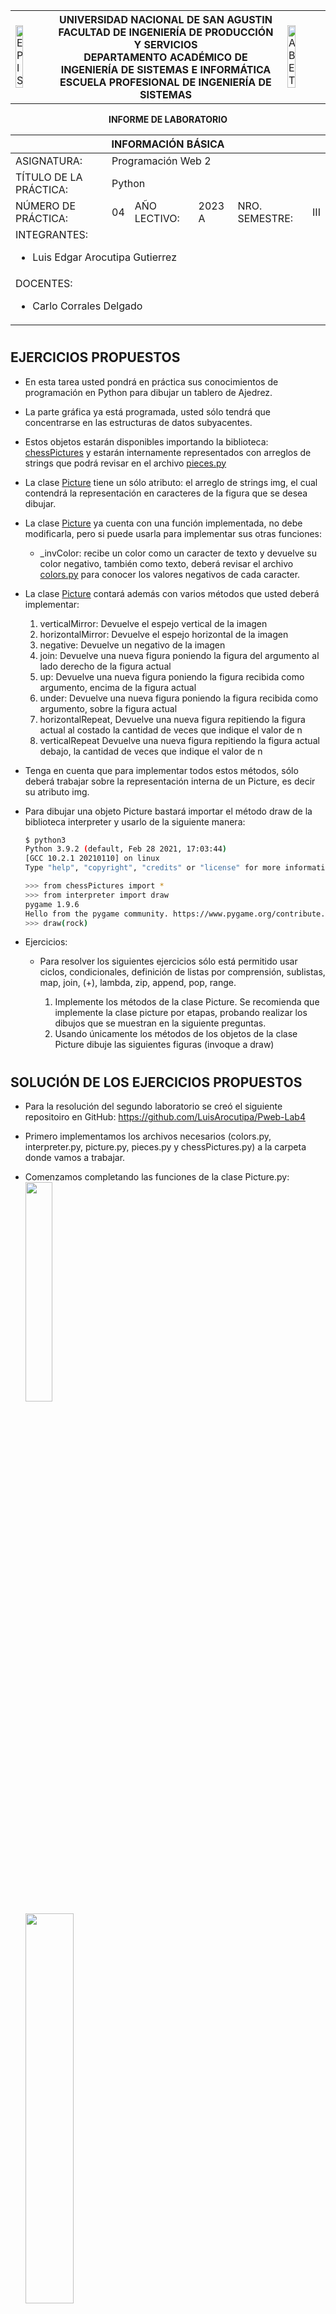 <div align="center">
<table>
    <theader>
        <tr>
            <td><img src="https://github.com/rescobedoq/pw2/blob/main/epis.png?raw=true" alt="EPIS" style="width:50%; height:auto"/></td>
            <th>
                <span style="font-weight:bold;">UNIVERSIDAD NACIONAL DE SAN AGUSTIN</span><br />
                <span style="font-weight:bold;">FACULTAD DE INGENIERÍA DE PRODUCCIÓN Y SERVICIOS</span><br />
                <span style="font-weight:bold;">DEPARTAMENTO ACADÉMICO DE INGENIERÍA DE SISTEMAS E INFORMÁTICA</span><br />
                <span style="font-weight:bold;">ESCUELA PROFESIONAL DE INGENIERÍA DE SISTEMAS</span>
            </th>
            <td><img src="https://github.com/rescobedoq/pw2/blob/main/abet.png?raw=true" alt="ABET" style="width:50%; height:auto"/></td>
        </tr>
    </theader>

</table>
</div>

<div align="center">
<span style="font-weight:bold;">INFORME DE LABORATORIO</span><br />
</div>


<table>
<theader>
<tr><th colspan="6">INFORMACIÓN BÁSICA</th></tr>
</theader>
<tbody>
<tr><td>ASIGNATURA:</td><td colspan="5">Programación Web 2</td></tr>
<tr><td>TÍTULO DE LA PRÁCTICA:</td><td colspan="5">Python</td></tr>
<tr>
<td>NÚMERO DE PRÁCTICA:</td><td>04</td><td>AÑO LECTIVO:</td><td>2023 A</td><td>NRO. SEMESTRE:</td><td>III</td>
</tr>

<tr><td colspan="6">INTEGRANTES:
    <ul>
        <li><P>Luis Edgar Arocutipa Gutierrez</P></li>
    </ul>
</td>
</<tr>
<tr><td colspan="6">DOCENTES:
<ul>
<li>Carlo Corrales Delgado</li>
</ul>
</td>
</<tr>
</tdbody>
</table>

#

## EJERCICIOS PROPUESTOS
-   En esta tarea usted pondrá en práctica sus conocimientos de programación en Python para dibujar un tablero de Ajedrez. 
-   La parte gráfica ya está programada, usted sólo tendrá que concentrarse en las estructuras de datos subyacentes.
-   Estos objetos estarán disponibles importando la biblioteca: [chessPictures](Tarea-del-Ajedrez/chessPictures.py) y estarán internamente representados con arreglos de strings que podrá revisar en el archivo [pieces.py](Tarea-del-Ajedrez/pieces.py)
-   La clase [Picture](Tarea-del-Ajedrez/picture.py) tiene un sólo atributo: el arreglo de strings img, el cual contendrá la representación en caracteres de la figura que se desea dibujar. 
-   La clase [Picture](Tarea-del-Ajedrez/picture.py) ya cuenta con una función implementada, no debe modificarla, pero si puede usarla para implementar sus otras funciones:
    -   _invColor: recibe un color como un caracter de texto y devuelve su color negativo, también como texto, deberá revisar el archivo [colors.py](Tarea-del-Ajedrez/colors.py) para conocer los valores negativos de cada caracter.

-   La clase [Picture](Tarea-del-Ajedrez/picture.py) contará además con varios métodos que usted deberá implementar:
    1.  verticalMirror: Devuelve el espejo vertical de la imagen
    2.  horizontalMirror: Devuelve el espejo horizontal de la imagen
    3.  negative: Devuelve un negativo de la imagen
    4.  join: Devuelve una nueva figura poniendo la figura del argumento al lado derecho de la figura actual
    5.  up: Devuelve una nueva figura poniendo la figura recibida como argumento, encima de la figura actual
    6.  under: Devuelve una nueva figura poniendo la figura recibida como argumento, sobre la figura actual
    7.  horizontalRepeat, Devuelve una nueva figura repitiendo la figura actual al costado la cantidad de veces que indique el valor de n
    8.  verticalRepeat Devuelve una nueva figura repitiendo la figura actual debajo, la cantidad de veces que indique el valor de n

-   Tenga en cuenta que para implementar todos estos métodos, sólo deberá trabajar sobre la representación interna de un Picture, es decir su atributo img.

-   Para dibujar una objeto Picture bastará importar el método draw de la biblioteca interpreter y usarlo de la siguiente manera:
    ```sh
    $ python3
    Python 3.9.2 (default, Feb 28 2021, 17:03:44) 
    [GCC 10.2.1 20210110] on linux
    Type "help", "copyright", "credits" or "license" for more information.
    ```
    ```sh
    >>> from chessPictures import *
    >>> from interpreter import draw
    pygame 1.9.6
    Hello from the pygame community. https://www.pygame.org/contribute.html
    >>> draw(rock)
    ```

-   Ejercicios:

    -   Para resolver los siguientes ejercicios sólo está permitido usar ciclos, condicionales, definición de listas por comprensión, sublistas, map, join, (+), lambda, zip, append, pop, range.

        1.  Implemente los métodos de la clase Picture. Se recomienda que implemente la clase picture por etapas, probando realizar los dibujos que se muestran en la siguiente preguntas.
        2.  Usando únicamente los métodos de los objetos de la clase Picture dibuje las siguientes figuras (invoque a draw)

#

## SOLUCIÓN DE LOS EJERCICIOS PROPUESTOS
- Para la resolución del segundo laboratorio se creó el siguiente repositoiro en GitHub:
https://github.com/LuisArocutipa/Pweb-Lab4
- Primero implementamos los archivos necesarios (colors.py, interpreter.py, picture.py, pieces.py y chessPictures.py) a la carpeta donde vamos a trabajar.
 - Comenzamos completando las funciones de la clase Picture.py:
 <img src="https://github.com/LuisArocutipa/Pweb-Lab4/blob/main/Imagenes/4.1.PNG?raw=true" style="width:30%; height:auto"/><br>
 <img src="https://github.com/LuisArocutipa/Pweb-Lab4/blob/main/Imagenes/4.2.PNG?raw=true" style="width:40%; height:auto"/><br>
 <img src="https://github.com/LuisArocutipa/Pweb-Lab4/blob/main/Imagenes/4.3.PNG?raw=true" style="width:40%; height:auto"/><br>
 <img src="https://github.com/LuisArocutipa/Pweb-Lab4/blob/main/Imagenes/4.4.PNG?raw=true" style="width:60%; height:auto"/><br>
 <img src="https://github.com/LuisArocutipa/Pweb-Lab4/blob/main/Imagenes/4.5.PNG?raw=true" style="width:40%; height:auto"/><br>
 <img src="https://github.com/LuisArocutipa/Pweb-Lab4/blob/main/Imagenes/4.6.PNG?raw=true" style="width:50%; height:auto"/><br>
 <img src="https://github.com/LuisArocutipa/Pweb-Lab4/blob/main/Imagenes/4.7.PNG?raw=true" style="width:40%; height:auto"/><br>
 <img src="https://github.com/LuisArocutipa/Pweb-Lab4/blob/main/Imagenes/4.8.PNG?raw=true" style="width:40%; height:auto"/><br>
 
- Luego se crearón archivos .py e importamos las funciones y objetos necesarios para cada ejercicio propuesto:

<img src="https://github.com/LuisArocutipa/Pweb-Lab4/blob/main/Imagenes/4e1.PNG?raw=true" style="width:70%; height:auto"/><br>
<img src="https://github.com/LuisArocutipa/Pweb-Lab4/blob/main/Imagenes/4e2.PNG?raw=true" style="width:70%; height:auto"/><br>
<img src="https://github.com/LuisArocutipa/Pweb-Lab4/blob/main/Imagenes/4e3.PNG?raw=true" style="width:50%; height:auto"/><br>
<img src="https://github.com/LuisArocutipa/Pweb-Lab4/blob/main/Imagenes/4e4.PNG?raw=true" style="width:70%; height:auto"/><br>
<img src="https://github.com/LuisArocutipa/Pweb-Lab4/blob/main/Imagenes/4e5.PNG?raw=true" style="width:70%; height:auto"/><br>
<img src="https://github.com/LuisArocutipa/Pweb-Lab4/blob/main/Imagenes/4e6.PNG?raw=true" style="width:70%; height:auto"/><br>
<img src="https://github.com/LuisArocutipa/Pweb-Lab4/blob/main/Imagenes/4e7.PNG?raw=true" style="width:70%; height:auto"/><br>

#